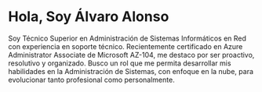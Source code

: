 #  Hola, Soy Álvaro Alonso 

Soy Técnico Superior en Administración de Sistemas Informáticos en Red con experiencia en soporte técnico. Recientemente certificado en Azure Administrator Associate de Microsoft AZ-104, me destaco por ser proactivo, resolutivo y organizado. Busco un rol que me permita desarrollar mis habilidades en la Administración de Sistemas, con enfoque en la nube, para evolucionar tanto profesional como personalmente.
